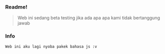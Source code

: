 ### Readme!
> Web ini sedang beta testing jika ada apa apa kami tidak bertanggung jawab
### Info
```
Web ini aku lagi nyoba pakek bahasa js :v
```